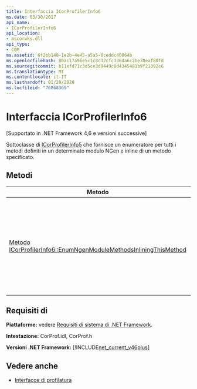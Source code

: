 ```yaml
---
title: Interfaccia ICorProfilerInfo6
ms.date: 03/30/2017
api_name:
- ICorProfilerInfo6
api_location:
- mscorwks.dll
api_type:
- COM
ms.assetid: 6f2bb148-1e2b-4e45-a5a5-0ceddc40064b
ms.openlocfilehash: 80ac17a96e5c1c8c32cfc336da6c2be30eaf80fd
ms.sourcegitcommit: b11efd71c3d5ce3d9449c8d4345481b9f21392c6
ms.translationtype: MT
ms.contentlocale: it-IT
ms.lasthandoff: 01/29/2020
ms.locfileid: "76868369"
---
```

# <a name="icorprofilerinfo6-interface"></a>Interfaccia ICorProfilerInfo6
[Supportato in .NET Framework 4,6 e versioni successive]  
  
 Sottoclasse di [ICorProfilerInfo5](icorprofilerinfo5-interface.md) che fornisce un enumeratore per tutti i metodi definiti in un determinato modulo NGen e inline di un metodo specificato.  
  
## <a name="methods"></a>Metodi  
  
|Metodo|Descrizione|  
|------------|-----------------|  
|[Metodo ICorProfilerInfo6::EnumNgenModuleMethodsInliningThisMethod](icorprofilerinfo6-enumngenmodulemethodsinliningthismethod-method.md)|Restituisce un enumeratore per tutti i metodi che appartengono a un modulo NGen specificato e che sono inline nel corpo di un determinato metodo.|  
  
## <a name="requirements"></a>Requisiti di  
 **Piattaforme:** vedere [Requisiti di sistema di .NET Framework](../../../../docs/framework/get-started/system-requirements.md).  
  
 **Intestazione:** CorProf.idl, CorProf.h  
  
 **Versioni .NET Framework:** [!INCLUDE[net_current_v46plus](../../../../includes/net-current-v46plus-md.md)]  
  
## <a name="see-also"></a>Vedere anche

- [Interfacce di profilatura](profiling-interfaces.md)
